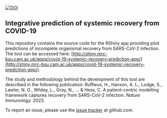 [![DOI](https://zenodo.org/badge/428805335.svg)](https://zenodo.org/badge/latestdoi/428805335)

## Integrative prediction of systemic recovery from COVID-19

This repository contains the source code for the RShiny app providing pilot predictions of incomplete organismal recovery from SARS-CoV-2 infection. The tool can be accessed here: [http://shiny.mrc-bsu.cam.ac.uk/apps/covid-19-systemic-recovery-prediction-app/](http://shiny.mrc-bsu.cam.ac.uk/apps/covid-19-systemic-recovery-prediction-app/).

The study and methodology behind the development of this tool are described in the following publication:
Ruffieux, H., Hanson, A. L., Lodge, S., Lawler, N. G., Whiley, L., Gray, N., ... & Hess, C. A patient-centric modelling framework captures recovery from SARS-CoV-2 infection. *Nature Immunology.* 2023.

To report an issue, please use the [issue
tracker](https://github.com/hruffieux/covid-systemic-recovery-prediction-app/issues) at github.com.
